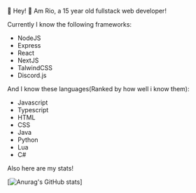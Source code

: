 👋 Hey!
📜 Am Rio, a 15 year old fullstack web developer!

Currently I know the following frameworks:
- NodeJS
- Express
- React
- NextJS
- TalwindCSS
- Discord.js

And I know these languages(Ranked by how well i know them):
- Javascript
- Typescript
- HTML
- CSS
- Java
- Python
- Lua
- C#

Also here are my stats!

[![Anurag's GitHub stats](https://github-readme-stats.vercel.app/api?username=RioTheDev)]
